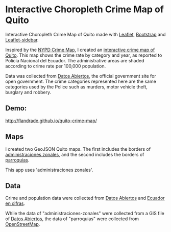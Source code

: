 # Interactive Choropleth Crime Map of Quito

Interactive Choropleth Crime Map of Quito made with [Leaflet](http://leafletjs.com/), [Bootstrap](http://getbootstrap.com/) and [Leaflet-sidebar](https://github.com/Turbo87/leaflet-sidebar).

Inspired by the [NYPD Crime Map](https://maps.nyc.gov/crime/), I created an [interactive crime map of Quito](http://flandrade.github.io/quito-crime-map/). This map shows the crime rate by category and year, as reported to Policía Nacional del Ecuador. The administrative areas are shaded according to crime rate per 100,000 population.

Data was collected from [Datos Abiertos](http://datosabiertos.quito.gob.ec/), the official government site for open government. The crime categories represented here are the same categories used by the Police such as murders, motor vehicle theft, burglary and robbery.

## Demo:

http://flandrade.github.io/quito-crime-map/

## Maps

I created two GeoJSON Quito maps. The first includes the borders of [administraciones zonales](https://github.com/flandrade/quito-crime-map/blob/master/data/zonales_quito.geojson), and the second includes the borders of [parroquias](https://github.com/flandrade/quito-crime-map/blob/master/data/parroquias_quito.geojson).  

This app uses 'administraciones zonales'.

## Data

Crime and population data were collected from [Datos Abiertos](http://datosabiertos.quito.gob.ec/) and [Ecuador en cifras](http://www.ecuadorencifras.gob.ec/informacion-censal-cantonal/).

While the data of "administraciones-zonales" were collected from a GIS file of [Datos Abiertos](http://datosabiertos.quito.gob.ec/), the data of "parroquias" were collected from [OpenStreetMap](http://wiki.openstreetmap.org/wiki/WikiProject_Ecuador).
